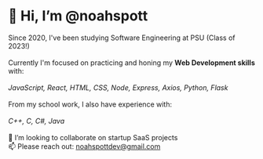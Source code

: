 # 👋 Hi, I’m @noahspott
Since 2020, I've been studying Software Engineering at PSU (Class of 2023!) 
<br /><br />
Currently I'm focused on practicing and honing my **Web Development skills** with: 
<br /><br />
_JavaScript, React, HTML, CSS, Node, Express, Axios, Python, Flask_ 
<br /><br />
From my school work, I also have experience with: 
<br /><br />
_C++, C, C#, Java_ 
<br /><br />
💞️ I’m looking to collaborate on startup SaaS projects
<br />
📫 Please reach out: noahspottdev@gmail.com
